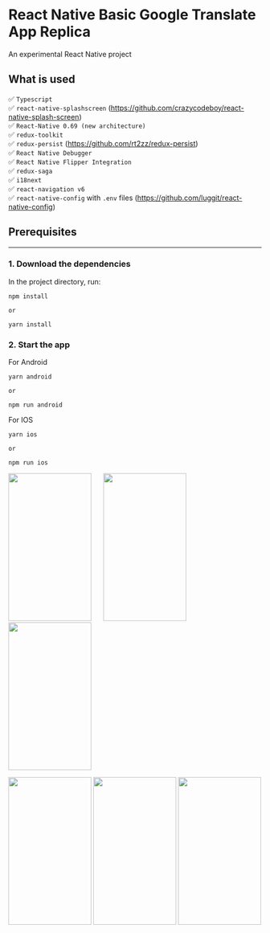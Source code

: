 # React Native Basic Google Translate App Replica

An experimental React Native project


## What is used

✅ `Typescript` <br />
✅ `react-native-splashscreen` (https://github.com/crazycodeboy/react-native-splash-screen) ️<br />
✅ `React-Native 0.69 (new architecture)`<br/>
✅ `redux-toolkit` <br/>
✅ `redux-persist` (https://github.com/rt2zz/redux-persist) ️<br />
✅ `React Native Debugger` <br/>
✅ `React Native Flipper Integration` <br/>
✅ `redux-saga` <br/>
✅ `i18next` <br/>
✅ `react-navigation v6` ️<br/>
✅ `react-native-config` with `.env` files (https://github.com/luggit/react-native-config) ️<br />

## Prerequisites
***


### 1. Download the dependencies

In the project directory, run:

```
npm install

or

yarn install
```

### 2. Start the app

For Android

```
yarn android

or 

npm run android
```

For IOS


```
yarn ios

or 

npm run ios
```

<p float="left">
  <img src="https://user-images.githubusercontent.com/37984694/185242307-3945ee88-48e2-4d07-872c-f20f14980e00.jpeg" width="165" height="294">
  
  <img src="https://user-images.githubusercontent.com/37984694/185242336-1241611f-3b03-4334-af6c-f4ed7ce416a1.PNG" width="165" height="294" hspace="20">
  
  <img src="https://user-images.githubusercontent.com/37984694/185242323-b2da84f6-3774-46dd-b66e-d4452f23c6d9.PNG" width="165" height="294">
</p>

<p float="left">
  <img src="https://user-images.githubusercontent.com/37984694/185242333-7c37f211-b3ac-4e45-8ea3-0c3cfef6ccb6.PNG" width="165" height="294">
  
  <img src="https://user-images.githubusercontent.com/37984694/185242339-a9b74248-e032-4502-bf5a-73261b9f209b.PNG" width="165" height="294">
  
  <img src="https://user-images.githubusercontent.com/37984694/185242341-f002f6e8-9eea-40d8-b1b9-d545f29b3c78.PNG" width="165" height="294">
</p>
